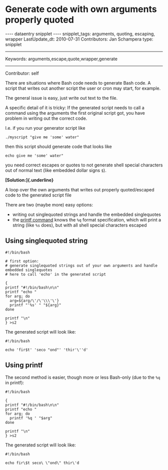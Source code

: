 # Generate code with own arguments properly quoted

\-\-\-- dataentry snipplet \-\-\-- snipplet_tags: arguments, quoting,
escaping, wrapper LastUpdate_dt: 2010-07-31 Contributors: Jan Schampera
type: snipplet

------------------------------------------------------------------------

  Keywords:      arguments,escape,quote,wrapper,generate
  -------------- -----------------------------------------
  Contributor:   self

There are situations where Bash code needs to generate Bash code. A
script that writes out another script the user or cron may start, for
example.

The general issue is easy, just write out text to the file.

A specific detail of it is tricky: If the generated script needs to call
a command using the arguments the first original script got, you have
problem in writing out the correct code.

I.e. if you run your generator script like

    ./myscript "give me 'some' water"

then this script should generate code that looks like

    echo give me 'some' water"

you need correct escapes or quotes to not generate shell special
characters out of normal text (like embedded dollar signs `$`).

**[Solution:]{.underline}**

A loop over the own arguments that writes out properly quoted/escaped
code to the generated script file

There are two (maybe more) easy options:

-   writing out singlequoted strings and handle the embedded
    singlequotes
-   the [printf command](/commands/builtin/printf) knows the `%q` format
    specification, which will print a string (like `%s` does), but with
    all shell special characters escaped

## Using singlequoted string

    #!/bin/bash

    # first option:
    # generate singlequoted strings out of your own arguments and handle embedded singlequotes
    # here to call 'echo' in the generated script

    {
    printf "#!/bin/bash\n\n"
    printf "echo "
    for arg; do
      arg=${arg/\'/\'\\\'\'}
      printf "'%s' " "${arg}"
    done

    printf "\n"
    } >s2

The generated script will look like:

    #!/bin/bash

    echo 'fir$t' 'seco "ond"' 'thir'\''d' 

## Using printf

The second method is easier, though more or less Bash-only (due to the
`%q` in printf):

    #!/bin/bash

    {
    printf "#!/bin/bash\n\n"
    printf "echo "
    for arg; do
      printf '%q ' "$arg"
    done

    printf "\n"
    } >s2

The generated script will look like:

    #!/bin/bash

    echo fir\$t seco\ \"ond\" thir\'d 
